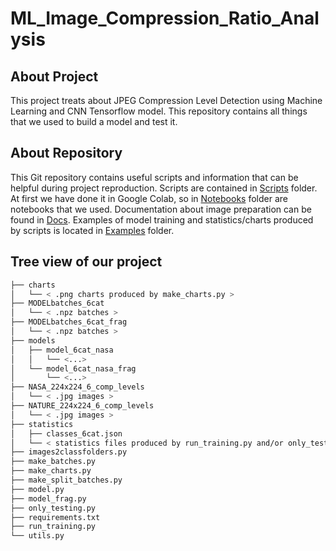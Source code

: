 # ML_Image_Compression_Ratio_Analysis

## About Project

This project treats about JPEG Compression Level Detection using Machine Learning and CNN Tensorflow model. This repository contains all things that we used to build a model and test it.

## About Repository

This Git repository contains useful scripts and information that can be helpful during project reproduction. Scripts are contained in [Scripts](./scripts) folder. At first we have done it in Google Colab, so in [Notebooks](./notebooks) folder are notebooks that we used. Documentation about image preparation can be found in [Docs](./docs). Examples of model training and statistics/charts produced by scripts is located in [Examples](./docs/examples) folder.

## Tree view of our project

```bash
├── charts
│   └── < .png charts produced by make_charts.py >
├── MODELbatches_6cat
│   └── < .npz batches >
├── MODELbatches_6cat_frag
│   └── < .npz batches >
├── models
│   ├── model_6cat_nasa
│   │   └── <...>
│   └── model_6cat_nasa_frag
│       └── <...>
├── NASA_224x224_6_comp_levels
│   └── < .jpg images >
├── NATURE_224x224_6_comp_levels
│   └── < .jpg images >
├── statistics
│   ├── classes_6cat.json
│   └── < statistics files produced by run_training.py and/or only_testing.py >
├── images2classfolders.py
├── make_batches.py
├── make_charts.py
├── make_split_batches.py
├── model.py
├── model_frag.py
├── only_testing.py
├── requirements.txt
├── run_training.py
└── utils.py
```
